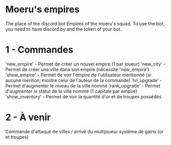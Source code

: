# Moeru's empires

The place of the discord bot Empires of the moeru's squad.
To use the bot, you need to have discord.py and the token of your bot.

# 1 - Commandes

'new_empire' - Permet de créer un nouvel empire (1 par joueur)
'new_city' - Permet de créer une ville dans son empire (nécessite 'new_empire')
'show_empire' - Permet de voir l'empire de l'utilisateur mentionné (si aucune mention, montre celui de l'auteur de la commande)
'lvl_upgrade' - Permet d'augmenter le niveau de la ville nommé
'rank_upgrade' - Permet d'augmenter le statut de la ville nommé (1 capitale par empire)
'show_inventory' - Permet de voir la quantité d'or et de troupes possédés

# 2 - À venir

Commande d'attaque de villes / arrivé du multijoueur
système de gains (or et troupes)